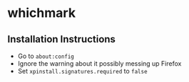 # whichmark

## Installation Instructions

- Go to `about:config`
- Ignore the warning about it possibly messing up Firefox
- Set `xpinstall.signatures.required` to `false`

